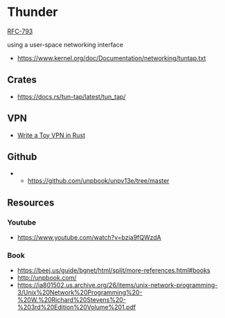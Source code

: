 # Thunder

[RFC-793](https://datatracker.ietf.org/doc/html/rfc793)

using a user-space networking interface
- https://www.kernel.org/doc/Documentation/networking/tuntap.txt

## Crates
- https://docs.rs/tun-tap/latest/tun_tap/

## VPN
- [Write a Toy VPN in Rust](https://write.yiransheng.com/vpn)

## Github
- - https://github.com/unpbook/unpv13e/tree/master

## Resources

### Youtube
- https://www.youtube.com/watch?v=bzja9fQWzdA

### Book 
- https://beej.us/guide/bgnet/html/split/more-references.html#books 
- http://unpbook.com/
- https://ia801502.us.archive.org/26/items/unix-network-programming-3/Unix%20Network%20Programming%20-%20W.%20Richard%20Stevens%20-%203rd%20Edition%20Volume%201.pdf


